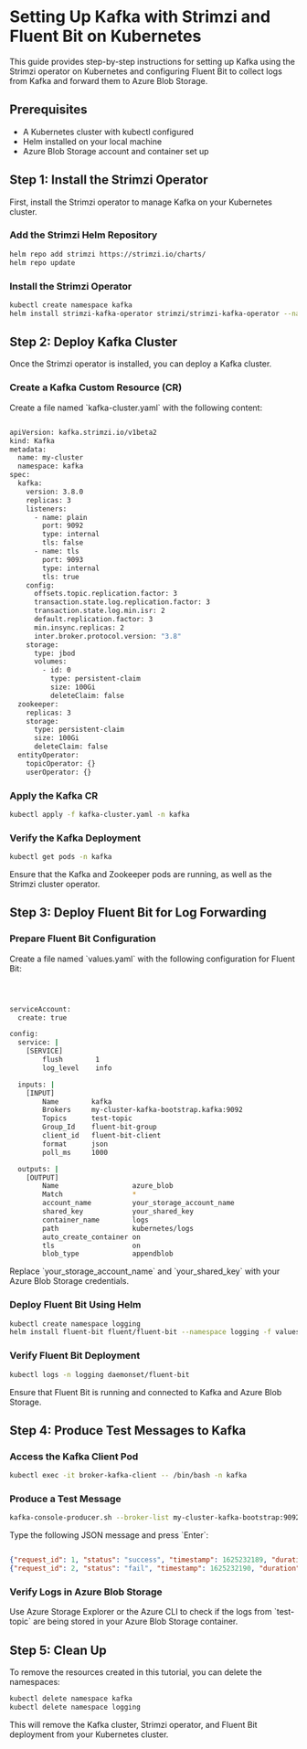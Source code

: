 
# Setting Up Kafka with Strimzi and Fluent Bit on Kubernetes

This guide provides step-by-step instructions for setting up Kafka using the Strimzi operator on Kubernetes and configuring Fluent Bit to collect logs from Kafka and forward them to Azure Blob Storage.

## Prerequisites

- A Kubernetes cluster with kubectl configured
- Helm installed on your local machine
- Azure Blob Storage account and container set up

## Step 1: Install the Strimzi Operator

First, install the Strimzi operator to manage Kafka on your Kubernetes cluster.

### Add the Strimzi Helm Repository

```bash
helm repo add strimzi https://strimzi.io/charts/
helm repo update
```
### Install the Strimzi Operator

```bash
kubectl create namespace kafka
helm install strimzi-kafka-operator strimzi/strimzi-kafka-operator --namespace kafka
```

## Step 2: Deploy Kafka Cluster

Once the Strimzi operator is installed, you can deploy a Kafka cluster.

### Create a Kafka Custom Resource (CR)

Create a file named \`kafka-cluster.yaml\` with the following content:


```bash

apiVersion: kafka.strimzi.io/v1beta2
kind: Kafka
metadata:
  name: my-cluster
  namespace: kafka
spec:
  kafka:
    version: 3.8.0
    replicas: 3
    listeners:
      - name: plain
        port: 9092
        type: internal
        tls: false
      - name: tls
        port: 9093
        type: internal
        tls: true
    config:
      offsets.topic.replication.factor: 3
      transaction.state.log.replication.factor: 3
      transaction.state.log.min.isr: 2
      default.replication.factor: 3
      min.insync.replicas: 2
      inter.broker.protocol.version: "3.8"
    storage:
      type: jbod
      volumes:
        - id: 0
          type: persistent-claim
          size: 100Gi
          deleteClaim: false
  zookeeper:
    replicas: 3
    storage:
      type: persistent-claim
      size: 100Gi
      deleteClaim: false
  entityOperator:
    topicOperator: {}
    userOperator: {}
```

### Apply the Kafka CR

```bash
kubectl apply -f kafka-cluster.yaml -n kafka
```

### Verify the Kafka Deployment

```bash
kubectl get pods -n kafka
```

Ensure that the Kafka and Zookeeper pods are running, as well as the Strimzi cluster operator.

## Step 3: Deploy Fluent Bit for Log Forwarding

### Prepare Fluent Bit Configuration

Create a file named \`values.yaml\` with the following configuration for Fluent Bit:

``` bash 



serviceAccount:
  create: true

config:
  service: |
    [SERVICE]
        flush        1
        log_level    info

  inputs: |
    [INPUT]
        Name        kafka
        Brokers     my-cluster-kafka-bootstrap.kafka:9092
        Topics      test-topic
        Group_Id    fluent-bit-group
        client_id   fluent-bit-client
        format      json
        poll_ms     1000

  outputs: |
    [OUTPUT]
        Name                  azure_blob
        Match                 *
        account_name          your_storage_account_name
        shared_key            your_shared_key
        container_name        logs
        path                  kubernetes/logs
        auto_create_container on
        tls                   on
        blob_type             appendblob
```

Replace \`your_storage_account_name\` and \`your_shared_key\` with your Azure Blob Storage credentials.

### Deploy Fluent Bit Using Helm

```bash
kubectl create namespace logging
helm install fluent-bit fluent/fluent-bit --namespace logging -f values.yaml
```

### Verify Fluent Bit Deployment

```bash
kubectl logs -n logging daemonset/fluent-bit
```

Ensure that Fluent Bit is running and connected to Kafka and Azure Blob Storage.

## Step 4: Produce Test Messages to Kafka

### Access the Kafka Client Pod

```bash
kubectl exec -it broker-kafka-client -- /bin/bash -n kafka
```

### Produce a Test Message

```bash
kafka-console-producer.sh --broker-list my-cluster-kafka-bootstrap:9092 --topic test-topic
```

Type the following JSON message and press \`Enter\`:

```json

{"request_id": 1, "status": "success", "timestamp": 1625232189, "duration": 0.12}
{"request_id": 2, "status": "fail", "timestamp": 1625232190, "duration": 0.15}

```

### Verify Logs in Azure Blob Storage

Use Azure Storage Explorer or the Azure CLI to check if the logs from \`test-topic\` are being stored in your Azure Blob Storage container.

## Step 5: Clean Up

To remove the resources created in this tutorial, you can delete the namespaces:

```bash
kubectl delete namespace kafka
kubectl delete namespace logging
```

This will remove the Kafka cluster, Strimzi operator, and Fluent Bit deployment from your Kubernetes cluster.
